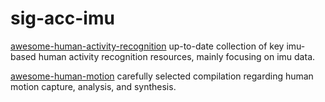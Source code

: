 # sig-acc-imu

[awesome-human-activity-recognition](https://github.com/haoranD/Awesome-Human-Activity-Recognition) up-to-date collection of key imu-based human activity recognition resources, mainly focusing on imu data.

[awesome-human-motion](https://github.com/derikon/awesome-human-motion) carefully selected compilation regarding human motion capture, analysis, and synthesis.
